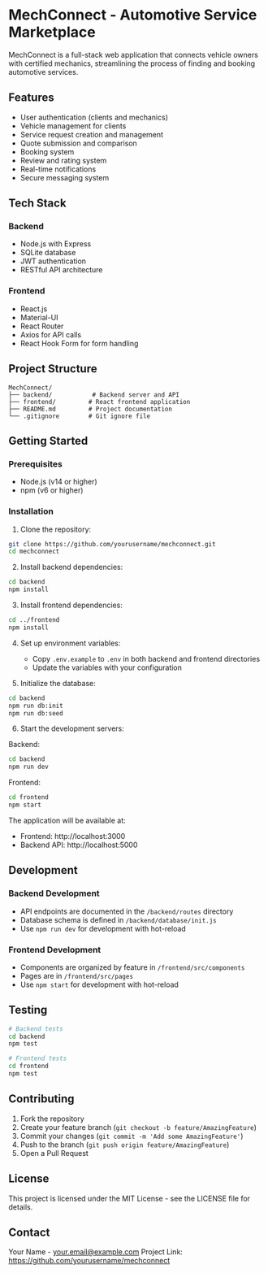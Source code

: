 # MechConnect - Automotive Service Marketplace

MechConnect is a full-stack web application that connects vehicle owners with certified mechanics, streamlining the process of finding and booking automotive services.

## Features

- User authentication (clients and mechanics)
- Vehicle management for clients
- Service request creation and management
- Quote submission and comparison
- Booking system
- Review and rating system
- Real-time notifications
- Secure messaging system

## Tech Stack

### Backend
- Node.js with Express
- SQLite database
- JWT authentication
- RESTful API architecture

### Frontend
- React.js
- Material-UI
- React Router
- Axios for API calls
- React Hook Form for form handling

## Project Structure

```
MechConnect/
├── backend/           # Backend server and API
├── frontend/         # React frontend application
├── README.md         # Project documentation
└── .gitignore        # Git ignore file
```

## Getting Started

### Prerequisites
- Node.js (v14 or higher)
- npm (v6 or higher)

### Installation

1. Clone the repository:
```bash
git clone https://github.com/yourusername/mechconnect.git
cd mechconnect
```

2. Install backend dependencies:
```bash
cd backend
npm install
```

3. Install frontend dependencies:
```bash
cd ../frontend
npm install
```

4. Set up environment variables:
   - Copy `.env.example` to `.env` in both backend and frontend directories
   - Update the variables with your configuration

5. Initialize the database:
```bash
cd backend
npm run db:init
npm run db:seed
```

6. Start the development servers:

Backend:
```bash
cd backend
npm run dev
```

Frontend:
```bash
cd frontend
npm start
```

The application will be available at:
- Frontend: http://localhost:3000
- Backend API: http://localhost:5000

## Development

### Backend Development
- API endpoints are documented in the `/backend/routes` directory
- Database schema is defined in `/backend/database/init.js`
- Use `npm run dev` for development with hot-reload

### Frontend Development
- Components are organized by feature in `/frontend/src/components`
- Pages are in `/frontend/src/pages`
- Use `npm start` for development with hot-reload

## Testing

```bash
# Backend tests
cd backend
npm test

# Frontend tests
cd frontend
npm test
```

## Contributing

1. Fork the repository
2. Create your feature branch (`git checkout -b feature/AmazingFeature`)
3. Commit your changes (`git commit -m 'Add some AmazingFeature'`)
4. Push to the branch (`git push origin feature/AmazingFeature`)
5. Open a Pull Request

## License

This project is licensed under the MIT License - see the LICENSE file for details.

## Contact

Your Name - your.email@example.com
Project Link: https://github.com/yourusername/mechconnect 